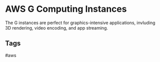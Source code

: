 # AWS G Computing Instances 

The G instances are perfect for graphics-intensive applications, invluding 3D rendering, video encoding, and app streaming.

## Tags
#aws
